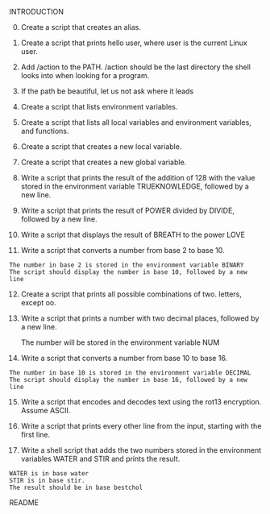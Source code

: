 INTRODUCTION

0.   Create a script that creates an alias.

1. Create a script that prints hello user, where user is the current Linux user.

2. Add /action to the PATH. /action should be the last directory the shell looks into when looking for a program.

3. If the path be beautiful, let us not ask where it leads

4. Create a script that lists environment variables.


5. Create a script that lists all local variables and environment variables, and functions.

6.  Create a script that creates a new local variable.

7. Create a script that creates a new global variable.

8. Write a script that prints the result of the addition of 128 with the value stored in the environment variable TRUEKNOWLEDGE, followed by a new line.

9. Write a script that prints the result of POWER divided by DIVIDE, followed by a new line.

10.  Write a script that displays the result of BREATH to the power LOVE


11.  Write a script that converts a number from base 2 to base 10.

	The number in base 2 is stored in the environment variable BINARY
	The script should display the number in base 10, followed by a new line

12. Create a script that prints all possible combinations of two.  letters, except oo.

13. Write a script that prints a number with two decimal places, followed by a new line.

	The number will be stored in the environment variable NUM

14.  Write a script that converts a number from base 10 to base 16.

	The number in base 10 is stored in the environment variable DECIMAL
	The script should display the number in base 16, followed by a new line

15. Write a script that encodes and decodes text using the rot13 encryption. Assume ASCII.

16. Write a script that prints every other line from the input, starting with the first line.


17.  Write a shell script that adds the two numbers stored in the environment variables WATER and STIR and prints the result.

	WATER is in base water
	STIR is in base stir.
	The result should be in base bestchol

README






